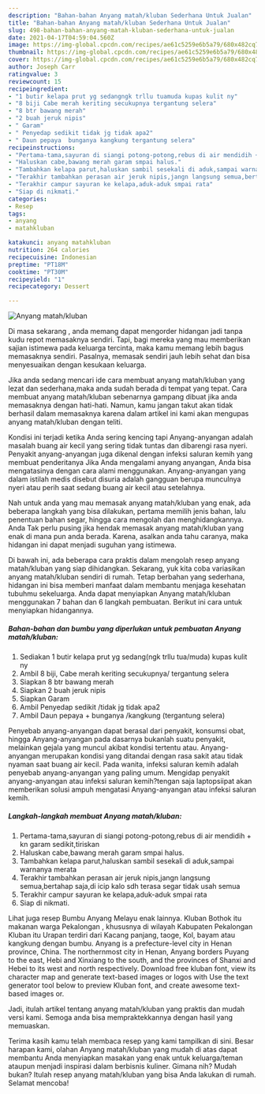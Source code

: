 ```yaml
---
description: "Bahan-bahan Anyang matah/kluban Sederhana Untuk Jualan"
title: "Bahan-bahan Anyang matah/kluban Sederhana Untuk Jualan"
slug: 498-bahan-bahan-anyang-matah-kluban-sederhana-untuk-jualan
date: 2021-04-17T04:59:04.560Z
image: https://img-global.cpcdn.com/recipes/ae61c5259e6b5a79/680x482cq70/anyang-matahkluban-foto-resep-utama.jpg
thumbnail: https://img-global.cpcdn.com/recipes/ae61c5259e6b5a79/680x482cq70/anyang-matahkluban-foto-resep-utama.jpg
cover: https://img-global.cpcdn.com/recipes/ae61c5259e6b5a79/680x482cq70/anyang-matahkluban-foto-resep-utama.jpg
author: Joseph Carr
ratingvalue: 3
reviewcount: 15
recipeingredient:
- "1 butir kelapa prut yg sedangngk trllu tuamuda kupas kulit ny"
- "8 biji Cabe merah keriting secukupnya tergantung selera"
- "8 btr bawang merah"
- "2 buah jeruk nipis"
- " Garam"
- " Penyedap sedikit tidak jg tidak apa2"
- " Daun pepaya  bunganya kangkung tergantung selera"
recipeinstructions:
- "Pertama-tama,sayuran di siangi potong-potong,rebus di air mendidih + kn garam sedikit,tiriskan"
- "Haluskan cabe,bawang merah garam smpai halus."
- "Tambahkan kelapa parut,haluskan sambil sesekali di aduk,sampai warnanya merata"
- "Terakhir tambahkan perasan air jeruk nipis,jangn langsung semua,bertahap saja,di icip kalo sdh terasa segar tidak usah semua"
- "Terakhir campur sayuran ke kelapa,aduk-aduk smpai rata"
- "Siap di nikmati."
categories:
- Resep
tags:
- anyang
- matahkluban

katakunci: anyang matahkluban 
nutrition: 264 calories
recipecuisine: Indonesian
preptime: "PT18M"
cooktime: "PT30M"
recipeyield: "1"
recipecategory: Dessert

---
```



![Anyang matah/kluban](https://img-global.cpcdn.com/recipes/ae61c5259e6b5a79/680x482cq70/anyang-matahkluban-foto-resep-utama.jpg)

Di masa  sekarang , anda memang dapat mengorder hidangan jadi tanpa kudu repot memasaknya sendiri. Tapi, bagi mereka yang mau memberikan sajian istimewa pada keluarga tercinta, maka kamu memang lebih bagus memasaknya sendiri. Pasalnya, memasak sendiri jauh lebih sehat dan bisa menyesuaikan dengan kesukaan keluarga.

Jika anda sedang mencari ide cara membuat anyang matah/kluban yang lezat dan sederhana,maka anda sudah berada di tempat yang tepat. Cara membuat anyang matah/kluban  sebenarnya gampang dibuat jika anda memasaknya dengan hati-hati. Namun, kamu jangan takut akan tidak berhasil dalam memasaknya 
karena dalam artikel ini kami akan mengupas anyang matah/kluban dengan teliti.  

Kondisi ini terjadi ketika Anda sering kencing tapi Anyang-anyangan adalah masalah buang air kecil yang sering tidak tuntas dan dibarengi rasa nyeri. Penyakit anyang-anyangan juga dikenal dengan infeksi saluran kemih yang membuat penderitanya Jika Anda mengalami anyang anyangan, Anda bisa mengatasinya dengan cara alami menggunakan. Anyang-anyangan yang dalam istilah medis disebut disuria adalah gangguan berupa munculnya nyeri atau perih saat sedang buang air kecil atau setelahnya.

Nah untuk anda yang mau memasak anyang matah/kluban yang enak, ada beberapa langkah yang bisa dilakukan, pertama memilih jenis bahan, lalu penentuan bahan segar, hingga cara mengolah dan menghidangkannya. Anda Tak perlu pusing jika hendak memasak anyang matah/kluban yang enak di mana pun anda berada. Karena, asalkan anda  tahu caranya, maka hidangan ini dapat menjadi suguhan yang istimewa.

Di bawah ini, ada beberapa cara praktis  dalam mengolah resep anyang matah/kluban yang siap dihidangkan. Sekarang, yuk kita coba variasikan anyang matah/kluban sendiri di rumah. Tetap berbahan yang sederhana, hidangan ini bisa memberi manfaat dalam membantu menjaga kesehatan tubuhmu sekeluarga. Anda dapat menyiapkan Anyang matah/kluban menggunakan 7 bahan dan 6 langkah pembuatan. Berikut ini cara untuk menyiapkan hidangannya.

<!--inarticleads1-->

##### Bahan-bahan dan bumbu yang diperlukan untuk pembuatan Anyang matah/kluban:

1. Sediakan 1 butir kelapa prut yg sedang(ngk trllu tua/muda) kupas kulit ny
1. Ambil 8 biji, Cabe merah keriting secukupnya/ tergantung selera
1. Siapkan 8 btr bawang merah
1. Siapkan 2 buah jeruk nipis
1. Siapkan  Garam
1. Ambil  Penyedap sedikit /tidak jg tidak apa2
1. Ambil  Daun pepaya + bunganya /kangkung (tergantung selera)


Penyebab anyang-anyangan dapat berasal dari penyakit, konsumsi obat, hingga Anyang-anyangan pada dasarnya bukanlah suatu penyakit, melainkan gejala yang muncul akibat kondisi tertentu atau. Anyang-anyangan merupakan kondisi yang ditandai dengan rasa sakit atau tidak nyaman saat buang air kecil. Pada wanita, infeksi saluran kemih adalah penyebab anyang-anyangan yang paling umum. Mengidap penyakit anyang-anyangan atau infeksi saluran kemih?tengan saja laptopsiipat akan memberikan solusi ampuh mengatasi Anyang-anyangan atau infeksi saluran kemih. 

<!--inarticleads2-->

##### Langkah-langkah membuat Anyang matah/kluban:

1. Pertama-tama,sayuran di siangi potong-potong,rebus di air mendidih + kn garam sedikit,tiriskan
1. Haluskan cabe,bawang merah garam smpai halus.
1. Tambahkan kelapa parut,haluskan sambil sesekali di aduk,sampai warnanya merata
1. Terakhir tambahkan perasan air jeruk nipis,jangn langsung semua,bertahap saja,di icip kalo sdh terasa segar tidak usah semua
1. Terakhir campur sayuran ke kelapa,aduk-aduk smpai rata
1. Siap di nikmati.


Lihat juga resep Bumbu Anyang Melayu enak lainnya. Kluban Bothok itu makanan warga Pekalongan , khususnya di wilayah Kabupaten Pekalongan Kluban itu Urapan terdiri dari Kacang panjang, taoge, Kol, bayam atau kangkung dengan bumbu. Anyang is a prefecture-level city in Henan province, China. The northernmost city in Henan, Anyang borders Puyang to the east, Hebi and Xinxiang to the south, and the provinces of Shanxi and Hebei to its west and north respectively. Download free kluban font, view its character map and generate text-based images or logos with Use the text generator tool below to preview Kluban font, and create awesome text-based images or. 

Jadi, itulah artikel tentang  anyang matah/kluban  yang praktis dan mudah versi kami. Semoga anda bisa mempraktekkannya dengan hasil yang memuaskan. 

Terima kasih kamu telah membaca resep yang kami tampilkan di sini. Besar harapan kami, olahan  Anyang matah/kluban yang mudah di atas dapat membantu Anda menyiapkan masakan yang enak untuk keluarga/teman ataupun menjadi inspirasi dalam berbisnis kuliner. Gimana nih? Mudah bukan? Itulah resep anyang matah/kluban yang bisa Anda lakukan di rumah. Selamat mencoba!

